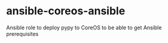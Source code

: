 # ansible-coreos-ansible
Ansible role to deploy pypy to CoreOS to be able to get Ansible prerequisites
